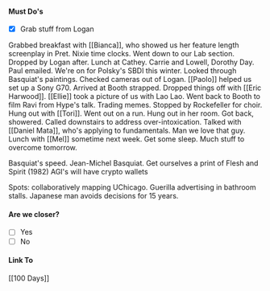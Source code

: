 #### Must Do's
- [x] Grab stuff from Logan

Grabbed breakfast with [[Bianca]], who showed us her feature length screenplay in Pret. Nixie time clocks. Went down to our Lab section. Dropped by Logan after. Lunch at Cathey. Carrie and Lowell, Dorothy Day. Paul emailed. We're on for Polsky's SBDI this winter. Looked through Basquiat's paintings. Checked cameras out of Logan. [[Paolo]] helped us set up a Sony G70. Arrived at Booth strapped. Dropped things off with [[Eric Harwood]]. [[Ellie]] took a picture of us with Lao Lao. Went back to Booth to film Ravi from Hype's talk. Trading memes. Stopped by Rockefeller for choir. Hung out with [[Tori]]. Went out on a run. Hung out in her room. Got back, showered. Called downstairs to address over-intoxication. Talked with [[Daniel Mata]], who's applying to fundamentals. Man we love that guy. Lunch with [[Mel]] sometime next week. Get some sleep. Much stuff to overcome tomorrow.

Basquiat's speed. Jean-Michel Basquiat.
Get ourselves a print of Flesh and Spirit (1982)
AGI's will have crypto wallets

Spots: collaboratively mapping UChicago. Guerilla advertising in bathroom stalls.
Japanese man avoids decisions for 15 years.
#### Are we closer?
- [ ] Yes
- [ ] No
#### Link To
[[100 Days]]
